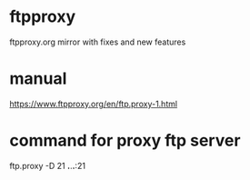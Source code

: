 # ftpproxy
ftpproxy.org mirror with fixes and new features

# manual
https://www.ftpproxy.org/en/ftp.proxy-1.html

# command for proxy ftp server
ftp.proxy -D 21 **.**.**.**:21

